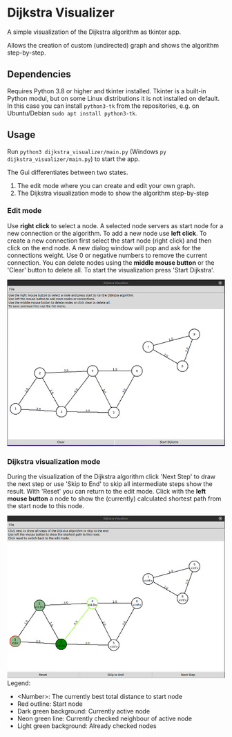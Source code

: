 # Dijkstra Visualizer
A simple visualization of the Dijkstra algorithm as tkinter app. 

Allows the creation of custom (undirected) graph and shows the algorithm step-by-step. 


## Dependencies
Requires Python 3.8 or higher and tkinter installed. 
Tkinter is a built-in Python modul, but on some Linux distributions it is not installed on default.
In this case you can install `python3-tk` from the repositories, e.g. on Ubuntu/Debian `sudo apt install python3-tk`.

## Usage
Run `python3 dijkstra_visualizer/main.py` (Windows `py dijkstra_visualizer/main.py`) to start the app. 

The Gui differentiates between two states.
1. The edit mode where you can create and edit your own graph.
2. The Dijkstra visualization mode to show the algorithm step-by-step

### Edit mode
Use **right click** to select a node. 
A selected node servers as start node for a new connection or the algorithm.
To add a new node use **left click**. 
To create a new connection first select the start node (right click) and then click on the end node. 
A new dialog window will pop and ask for the connections weight. 
Use 0 or negative numbers to remove the current connection. 
You can delete nodes using the **middle mouse button** or the 'Clear' button to delete all.
To start the visualization press 'Start Dijkstra'.  

![edit_mode.png](edit_mode.png)


### Dijkstra visualization mode
During the visualization of the Dijkstra algorithm click 'Next Step' to draw the next step 
or use 'Skip to End' to skip all intermediate steps show the result.
With 'Reset' you can return to the edit mode. 
Click with the **left mouse button** a node to show the (currently) calculated shortest path from the start node to this node.

![dijkstra_mode.png](dijkstra_mode.png)     
Legend:
- \<Number\>: The currently best total distance to start node
- Red outline: Start node
- Dark green background: Currently active node 
- Neon green line: Currently checked neighbour of active node
- Light green background: Already checked nodes
